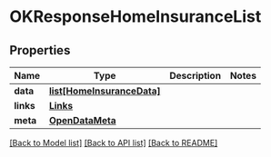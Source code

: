 # OKResponseHomeInsuranceList

## Properties
Name | Type | Description | Notes
------------ | ------------- | ------------- | -------------
**data** | [**list[HomeInsuranceData]**](HomeInsuranceData.md) |  | 
**links** | [**Links**](Links.md) |  | 
**meta** | [**OpenDataMeta**](OpenDataMeta.md) |  | 

[[Back to Model list]](../README.md#documentation-for-models) [[Back to API list]](../README.md#documentation-for-api-endpoints) [[Back to README]](../README.md)

